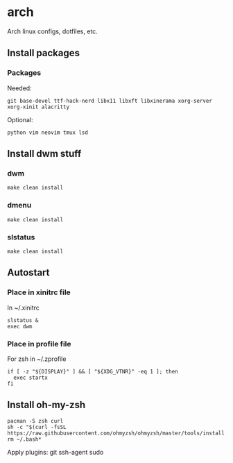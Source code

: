 # arch

Arch linux configs, dotfiles, etc.

## Install packages

### Packages

Needed:

```shell
git base-devel ttf-hack-nerd libx11 libxft libxinerama xorg-server xorg-xinit alacritty
```

Optional:

```shell
python vim neovim tmux lsd
```

## Install dwm stuff

### dwm

```shell
make clean install
```

### dmenu

```shell
make clean install
```

### slstatus

```shell
make clean install
```

## Autostart

### Place in xinitrc file

In ~/.xinitrc

```shell
slstatus &
exec dwm
```

### Place in profile file

For zsh in ~/.zprofile

```shell
if [ -z "${DISPLAY}" ] && [ "${XDG_VTNR}" -eq 1 ]; then
  exec startx
fi
```

## Install oh-my-zsh

```shell
pacman -S zsh curl
sh -c "$(curl -fsSL https://raw.githubusercontent.com/ohmyzsh/ohmyzsh/master/tools/install.sh)"
rm ~/.bash*
```

Apply plugins: git ssh-agent sudo
